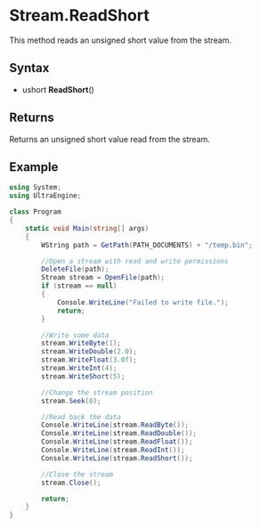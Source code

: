 # Stream.ReadShort #
This method reads an unsigned short value from the stream.

## Syntax ##
- ushort **ReadShort**()

## Returns ##
Returns an unsigned short value read from the stream.

## Example

```csharp
using System;
using UltraEngine;

class Program
{
    static void Main(string[] args)
    {
        WString path = GetPath(PATH_DOCUMENTS) + "/temp.bin";

        //Open a stream with read and write permissions
        DeleteFile(path);
        Stream stream = OpenFile(path);
        if (stream == null)
        {
            Console.WriteLine("Failed to write file.");
            return;
        }

        //Write some data
        stream.WriteByte(1);
        stream.WriteDouble(2.0);
        stream.WriteFloat(3.0f);
        stream.WriteInt(4);
        stream.WriteShort(5);

        //Change the stream position
        stream.Seek(0);

        //Read back the data
        Console.WriteLine(stream.ReadByte());
        Console.WriteLine(stream.ReadDouble());
        Console.WriteLine(stream.ReadFloat());
        Console.WriteLine(stream.ReadInt());
        Console.WriteLine(stream.ReadShort());

        //Close the stream
        stream.Close();

        return;
    }
}
```